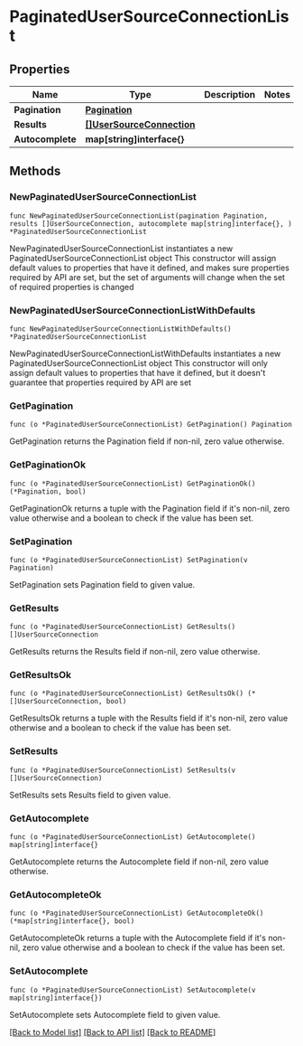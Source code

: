 # PaginatedUserSourceConnectionList

## Properties

Name | Type | Description | Notes
------------ | ------------- | ------------- | -------------
**Pagination** | [**Pagination**](Pagination.md) |  | 
**Results** | [**[]UserSourceConnection**](UserSourceConnection.md) |  | 
**Autocomplete** | **map[string]interface{}** |  | 

## Methods

### NewPaginatedUserSourceConnectionList

`func NewPaginatedUserSourceConnectionList(pagination Pagination, results []UserSourceConnection, autocomplete map[string]interface{}, ) *PaginatedUserSourceConnectionList`

NewPaginatedUserSourceConnectionList instantiates a new PaginatedUserSourceConnectionList object
This constructor will assign default values to properties that have it defined,
and makes sure properties required by API are set, but the set of arguments
will change when the set of required properties is changed

### NewPaginatedUserSourceConnectionListWithDefaults

`func NewPaginatedUserSourceConnectionListWithDefaults() *PaginatedUserSourceConnectionList`

NewPaginatedUserSourceConnectionListWithDefaults instantiates a new PaginatedUserSourceConnectionList object
This constructor will only assign default values to properties that have it defined,
but it doesn't guarantee that properties required by API are set

### GetPagination

`func (o *PaginatedUserSourceConnectionList) GetPagination() Pagination`

GetPagination returns the Pagination field if non-nil, zero value otherwise.

### GetPaginationOk

`func (o *PaginatedUserSourceConnectionList) GetPaginationOk() (*Pagination, bool)`

GetPaginationOk returns a tuple with the Pagination field if it's non-nil, zero value otherwise
and a boolean to check if the value has been set.

### SetPagination

`func (o *PaginatedUserSourceConnectionList) SetPagination(v Pagination)`

SetPagination sets Pagination field to given value.


### GetResults

`func (o *PaginatedUserSourceConnectionList) GetResults() []UserSourceConnection`

GetResults returns the Results field if non-nil, zero value otherwise.

### GetResultsOk

`func (o *PaginatedUserSourceConnectionList) GetResultsOk() (*[]UserSourceConnection, bool)`

GetResultsOk returns a tuple with the Results field if it's non-nil, zero value otherwise
and a boolean to check if the value has been set.

### SetResults

`func (o *PaginatedUserSourceConnectionList) SetResults(v []UserSourceConnection)`

SetResults sets Results field to given value.


### GetAutocomplete

`func (o *PaginatedUserSourceConnectionList) GetAutocomplete() map[string]interface{}`

GetAutocomplete returns the Autocomplete field if non-nil, zero value otherwise.

### GetAutocompleteOk

`func (o *PaginatedUserSourceConnectionList) GetAutocompleteOk() (*map[string]interface{}, bool)`

GetAutocompleteOk returns a tuple with the Autocomplete field if it's non-nil, zero value otherwise
and a boolean to check if the value has been set.

### SetAutocomplete

`func (o *PaginatedUserSourceConnectionList) SetAutocomplete(v map[string]interface{})`

SetAutocomplete sets Autocomplete field to given value.



[[Back to Model list]](../README.md#documentation-for-models) [[Back to API list]](../README.md#documentation-for-api-endpoints) [[Back to README]](../README.md)


